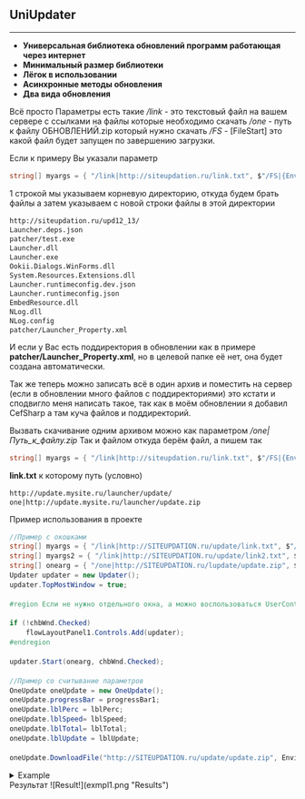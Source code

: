## UniUpdater
---
*  __Универсальная библиотека обновлений программ работающая через интернет__ 
*  __Минимальный размер библиотеки__
*  __Лёгок в использовании__
*  __Асинхронные методы обновления__
*  __Два вида обновления__


Всё просто
Параметры есть такие
_/link_ - это текстовый файл на вашем сервере с ссылками на файлы которые необходимо скачать
_/one_ - путь к файлу ОБНОВЛЕНИЙ.zip который нужно скачать
_/FS_ - [FileStart] это какой файл будет запущен по завершению загрузки.


Если к примеру Вы указали параметр
```csharp
string[] myargs = { "/link|http://siteupdation.ru/link.txt", $"/FS|{Environment.CurrentDirectory}\\test.bat" };
```

1 строкой мы указываем корневую директорию, откуда будем брать файлы
а затем указываем с новой строки файлы в этой директории
```
http://siteupdation.ru/upd12_13/
Launcher.deps.json
patcher/test.exe
Launcher.dll
Launcher.exe
Ookii.Dialogs.WinForms.dll
System.Resources.Extensions.dll
Launcher.runtimeconfig.dev.json
Launcher.runtimeconfig.json
EmbedResource.dll
NLog.dll
NLog.config
patcher/Launcher_Property.xml
```

И если у Вас есть поддиректория в обновлении как в примере __patcher/Launcher_Property.xml__, но в целевой папке её нет, она будет создана автоматически.

Так же теперь можно записать всё в один архив и поместить на сервер (если в обновлении много файлов с поддиректориями) это кстати и сподвигло меня написать такое, так как в моём обновлении я добавил CefSharp а там куча файлов и поддиректорий.

Вызвать скачивание одним архивом можно как параметром _/one|Путь_к_файлу.zip_
Так и файлом откуда берём файл, а пишем так
```csharp
string[] myargs = { "/link|http://siteupdation.ru/link.txt", $"/FS|{Environment.CurrentDirectory}\\test.bat" };
```
__link.txt__ к которому путь (условно)
```
http://update.mysite.ru/launcher/update/
one|http://update.mysite.ru/launcher/update.zip
```

Пример использования в проекте
```csharp
//Пример с окошками
string[] myargs = { "/link|http://SITEUPDATION.ru/update/link.txt", $"/FS|{Environment.CurrentDirectory}\\test.bat" };
string[] myargs2 = { "/link|http://SITEUPDATION.ru/update/link2.txt", $"/FS|{Environment.CurrentDirectory}\\test.bat" };
string[] onearg = { "/one|http://SITEUPDATION.ru/lupdate/update.zip", $"/FS|{Environment.CurrentDirectory}\\test.bat" };
Updater updater = new Updater();
updater.TopMostWindow = true;
 
#region Если не нужно отдельного окна, а можно воспользоваться UserControl
 
if (!chbWnd.Checked)
    flowLayoutPanel1.Controls.Add(updater);
#endregion
 
updater.Start(onearg, chbWnd.Checked);
 
//Пример со считывание параметров
OneUpdate oneUpdate = new OneUpdate();
oneUpdate.progressBar = progressBar1;
oneUpdate.lblPerc = lblPerc;
oneUpdate.lblSpeed= lblSpeed;
oneUpdate.lblTotal= lblTotal;
oneUpdate.lblUpdate = lblUpdate;
 
oneUpdate.DownloadFile("http://SITEUPDATION.ru/update/update.zip", Environment.CurrentDirectory + "\\update.zip");
```

<details>
  <summary>Example</summary>

  ```
  long console output here
  ```
</details>
Результат
![Result!](exmpl1.png "Results")

